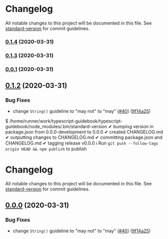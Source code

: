 # Changelog

All notable changes to this project will be documented in this file. See [standard-version](https://github.com/conventional-changelog/standard-version) for commit guidelines.

### [0.1.4](https://github.com/unional/typescript-guidebook/compare/v0.1.3...v0.1.4) (2020-03-31)

### [0.1.3](https://github.com/unional/typescript-guidebook/compare/v0.0.1...v0.1.3) (2020-03-31)

### [0.0.1](https://github.com/unional/typescript-guidebook/compare/v0.0.0...v0.0.1) (2020-03-31)

## [0.1.2](https://github.com/unional/typescript-guidebook/compare/v0.1.1...v0.1.2) (2020-03-31)


### Bug Fixes

* change `String()` guideline to "may not" to "may" ([#40](https://github.com/unional/typescript-guidebook/issues/40)) ([9f14a25](https://github.com/unional/typescript-guidebook/commit/9f14a25c20ca9e1c2d239bd4a0fc58089d6c80bd))





$ /home/runner/work/typescript-guidebook/typescript-guidebook/node_modules/.bin/standard-version
✔ bumping version in package.json from 0.0.0-development to 0.0.0
✔ created CHANGELOG.md
✔ outputting changes to CHANGELOG.md
✔ committing package.json and CHANGELOG.md
✔ tagging release v0.0.0
ℹ Run `git push --follow-tags origin HEAD && npm publish` to publish

# Changelog

All notable changes to this project will be documented in this file. See [standard-version](https://github.com/conventional-changelog/standard-version) for commit guidelines.

## [0.0.0](https://github.com/unional/typescript-guidebook/compare/v0.1.1...v0.0.0) (2020-03-31)


### Bug Fixes

* change `String()` guideline to "may not" to "may" ([#40](https://github.com/unional/typescript-guidebook/issues/40)) ([9f14a25](https://github.com/unional/typescript-guidebook/commit/9f14a25c20ca9e1c2d239bd4a0fc58089d6c80bd))
